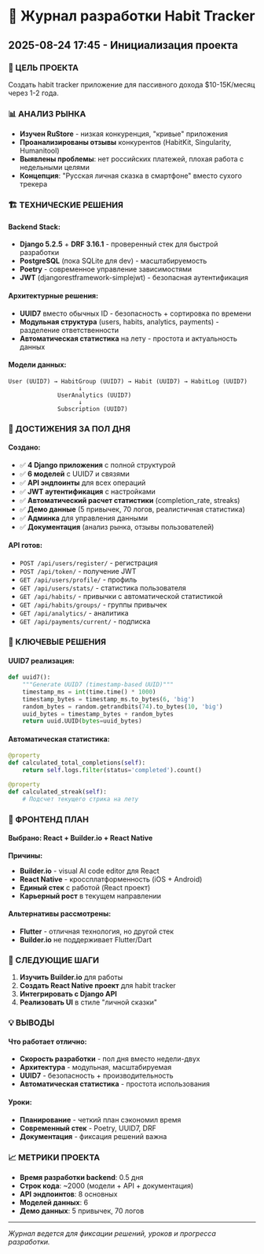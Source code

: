 # 📝 Журнал разработки Habit Tracker

## 2025-08-24 17:45 - Инициализация проекта

### 🎯 ЦЕЛЬ ПРОЕКТА
Создать habit tracker приложение для пассивного дохода $10-15K/месяц через 1-2 года.

### 📊 АНАЛИЗ РЫНКА
- **Изучен RuStore** - низкая конкуренция, "кривые" приложения
- **Проанализированы отзывы** конкурентов (HabitKit, Singularity, Humanitool)
- **Выявлены проблемы**: нет российских платежей, плохая работа с недельными целями
- **Концепция**: "Русская личная сказка в смартфоне" вместо сухого трекера

### 🏗️ ТЕХНИЧЕСКИЕ РЕШЕНИЯ

#### Backend Stack:
- **Django 5.2.5** + **DRF 3.16.1** - проверенный стек для быстрой разработки
- **PostgreSQL** (пока SQLite для dev) - масштабируемость
- **Poetry** - современное управление зависимостями
- **JWT** (djangorestframework-simplejwt) - безопасная аутентификация

#### Архитектурные решения:
- **UUID7** вместо обычных ID - безопасность + сортировка по времени
- **Модульная структура** (users, habits, analytics, payments) - разделение ответственности
- **Автоматическая статистика** на лету - простота и актуальность данных

#### Модели данных:
```
User (UUID7) → HabitGroup (UUID7) → Habit (UUID7) → HabitLog (UUID7)
                    ↓
              UserAnalytics (UUID7)
                    ↓
              Subscription (UUID7)
```

### 🚀 ДОСТИЖЕНИЯ ЗА ПОЛ ДНЯ

#### Создано:
- ✅ **4 Django приложения** с полной структурой
- ✅ **6 моделей** с UUID7 и связями
- ✅ **API эндпоинты** для всех операций
- ✅ **JWT аутентификация** с настройками
- ✅ **Автоматический расчет статистики** (completion_rate, streaks)
- ✅ **Демо данные** (5 привычек, 70 логов, реалистичная статистика)
- ✅ **Админка** для управления данными
- ✅ **Документация** (анализ рынка, отзывы пользователей)

#### API готов:
- `POST /api/users/register/` - регистрация
- `POST /api/token/` - получение JWT
- `GET /api/users/profile/` - профиль
- `GET /api/users/stats/` - статистика пользователя
- `GET /api/habits/` - привычки с автоматической статистикой
- `GET /api/habits/groups/` - группы привычек
- `GET /api/analytics/` - аналитика
- `GET /api/payments/current/` - подписка

### 🔧 КЛЮЧЕВЫЕ РЕШЕНИЯ

#### UUID7 реализация:
```python
def uuid7():
    """Generate UUID7 (timestamp-based UUID)"""
    timestamp_ms = int(time.time() * 1000)
    timestamp_bytes = timestamp_ms.to_bytes(6, 'big')
    random_bytes = random.getrandbits(74).to_bytes(10, 'big')
    uuid_bytes = timestamp_bytes + random_bytes
    return uuid.UUID(bytes=uuid_bytes)
```

#### Автоматическая статистика:
```python
@property
def calculated_total_completions(self):
    return self.logs.filter(status='completed').count()

@property
def calculated_streak(self):
    # Подсчет текущего стрика на лету
```

### 📱 ФРОНТЕНД ПЛАН

#### Выбрано: React + Builder.io + React Native
**Причины:**
- **Builder.io** - visual AI code editor для React
- **React Native** - кроссплатформенность (iOS + Android)
- **Единый стек** с работой (React проект)
- **Карьерный рост** в текущем направлении

#### Альтернативы рассмотрены:
- **Flutter** - отличная технология, но другой стек
- **Builder.io** не поддерживает Flutter/Dart

### 🎯 СЛЕДУЮЩИЕ ШАГИ

1. **Изучить Builder.io** для работы
2. **Создать React Native проект** для habit tracker
3. **Интегрировать с Django API**
4. **Реализовать UI** в стиле "личной сказки"

### 💡 ВЫВОДЫ

#### Что работает отлично:
- **Скорость разработки** - пол дня вместо недели-двух
- **Архитектура** - модульная, масштабируемая
- **UUID7** - безопасность + производительность
- **Автоматическая статистика** - простота использования

#### Уроки:
- **Планирование** - четкий план сэкономил время
- **Современный стек** - Poetry, UUID7, DRF
- **Документация** - фиксация решений важна

### 📈 МЕТРИКИ ПРОЕКТА

- **Время разработки backend**: 0.5 дня
- **Строк кода**: ~2000 (модели + API + документация)
- **API эндпоинтов**: 8 основных
- **Моделей данных**: 6
- **Демо данных**: 5 привычек, 70 логов

---

*Журнал ведется для фиксации решений, уроков и прогресса разработки.*
